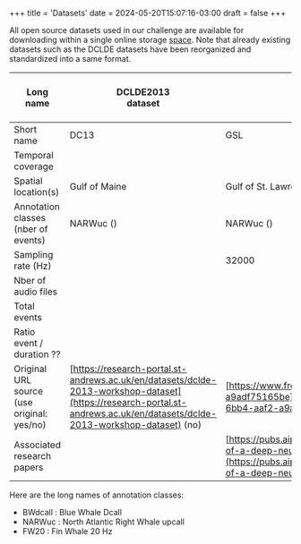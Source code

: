 +++
title = 'Datasets'
date = 2024-05-20T15:07:16-03:00
draft = false
+++

All open source datasets used in our challenge are available for downloading within a single online storage [space](https://drive.google.com/drive/folders/1W1yF3_wbndhBikcQjYjp81TnK5-qIBaT). Note that already existing datasets such as the DCLDE datasets have been reorganized and standardized into a same format.

| Long name                                  | DCLDE2013<br>dataset                                                                                                                                                                                                                                          | Gulf of St. Lawrence                                                                                                                                                                                                                        | SORP dataset                                                                                                                                                                                                                    | DCLDE2015 Low-frequency dataset |
| ------------------------------------------ | ------------------------------------------------------------------------------------------------------------------------------------------------------------------------------------------------------------------------------------------------------------- | ------------------------------------------------------------------------------------------------------------------------------------------------------------------------------------------------------------------------------------------- | ------------------------------------------------------------------------------------------------------------------------------------------------------------------------------------------------------------------------------- | ------------------------------- |
| Short name                                 | DC13                                                                                                                                                                                                                                                          | GSL                                                                                                                                                                                                                                         | SORP                                                                                                                                                                                                                            | DC15                            |
| Temporal coverage                          |                                                                                                                                                                                                                                                               |                                                                                                                                                                                                                                             |                                                                                                                                                                                                                                 |                                 |
| Spatial location(s)                        | Gulf of Maine                                                                                                                                                                                                                                                 | Gulf of St. Lawrence                                                                                                                                                                                                                        |                                                                                                                                                                                                                                 |                                 |
| Annotation classes (nber of events)        | NARWuc ()                                                                                                                                                                                                                                                     | NARWuc ()                                                                                                                                                                                                                                   | BWdcall ()<br>FW20 ()                                                                                                                                                                                                           | BWdcall ()<br>FW40 ()           |
| Sampling rate (Hz)                         |                                                                                                                                                                                                                                                               | 32000                                                                                                                                                                                                                                       |                                                                                                                                                                                                                                 |                                 |
| Nber of audio files                        |                                                                                                                                                                                                                                                               |                                                                                                                                                                                                                                             |                                                                                                                                                                                                                                 |                                 |
| Total events                               |                                                                                                                                                                                                                                                               |                                                                                                                                                                                                                                             |                                                                                                                                                                                                                                 |                                 |
| Ratio event / duration ??                  |                                                                                                                                                                                                                                                               |                                                                                                                                                                                                                                             |                                                                                                                                                                                                                                 |                                 |
| Original URL source (use original: yes/no) | [](https://research-portal.st-andrews.ac.uk/en/datasets/dclde-2013-workshop-dataset)[https://research-portal.st-andrews.ac.uk/en/datasets/dclde-2013-workshop-dataset](https://research-portal.st-andrews.ac.uk/en/datasets/dclde-2013-workshop-dataset) (no) | [](https://www.frdr-dfdr.ca/repo/dataset/4a3113e6-1d58-6bb4-aaf2-a9adf75165be)[https://www.frdr-dfdr.ca/repo/dataset/4a3113e6-1d58-6bb4-aaf2-a9adf75165be](https://www.frdr-dfdr.ca/repo/dataset/4a3113e6-1d58-6bb4-aaf2-a9adf75165be) (no) | [](https://data.aad.gov.au/metadata/records/AcousticTrends_BlueFinLibrary)[https://data.aad.gov.au/metadata/records/AcousticTrends_BlueFinLibrary](https://data.aad.gov.au/metadata/records/AcousticTrends_BlueFinLibrary) (no) |                                 |
| Associated research papers                 |                                                                                                                                                                                                                                                               | [https://pubs.aip.org/asa/jasa/article/147/4/2636/1058640/Performance-of-a-deep-neural-network-at-detecting](https://pubs.aip.org/asa/jasa/article/147/4/2636/1058640/Performance-of-a-deep-neural-network-at-detecting)                    |                                                                                                                                                                                                                                 |                                 |


Here are the long names of annotation classes:
- BWdcall : Blue Whale Dcall
- NARWuc : North Atlantic Right Whale upcall
- FW20 : Fin Whale 20 Hz

